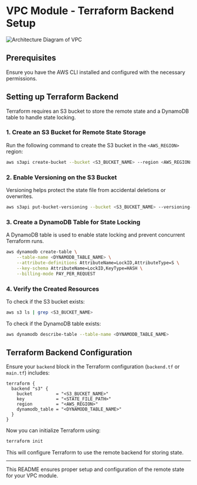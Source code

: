# VPC Module - Terraform Backend Setup

![Architecture Diagram of VPC](image-name.png)

## Prerequisites

Ensure you have the AWS CLI installed and configured with the necessary permissions.

## Setting up Terraform Backend

Terraform requires an S3 bucket to store the remote state and a DynamoDB table to handle state locking.

### 1. Create an S3 Bucket for Remote State Storage

Run the following command to create the S3 bucket in the `<AWS_REGION>` region:

```bash
aws s3api create-bucket --bucket <S3_BUCKET_NAME> --region <AWS_REGION>
```

### 2. Enable Versioning on the S3 Bucket

Versioning helps protect the state file from accidental deletions or overwrites.

```bash
aws s3api put-bucket-versioning --bucket <S3_BUCKET_NAME> --versioning-configuration Status=Enabled
```

### 3. Create a DynamoDB Table for State Locking

A DynamoDB table is used to enable state locking and prevent concurrent Terraform runs.

```bash
aws dynamodb create-table \
    --table-name <DYNAMODB_TABLE_NAME> \
    --attribute-definitions AttributeName=LockID,AttributeType=S \
    --key-schema AttributeName=LockID,KeyType=HASH \
    --billing-mode PAY_PER_REQUEST
```

### 4. Verify the Created Resources

To check if the S3 bucket exists:

```bash
aws s3 ls | grep <S3_BUCKET_NAME>
```

To check if the DynamoDB table exists:

```bash
aws dynamodb describe-table --table-name <DYNAMODB_TABLE_NAME>
```

## Terraform Backend Configuration

Ensure your `backend` block in the Terraform configuration (`backend.tf` or `main.tf`) includes:

```hcl
terraform {
  backend "s3" {
    bucket         = "<S3_BUCKET_NAME>"
    key            = "<STATE_FILE_PATH>"
    region         = "<AWS_REGION>"
    dynamodb_table = "<DYNAMODB_TABLE_NAME>"
  }
}
```

Now you can initialize Terraform using:

```bash
terraform init
```

This will configure Terraform to use the remote backend for storing state.

---

This README ensures proper setup and configuration of the remote state for your VPC module.
